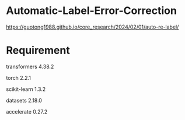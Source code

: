# Automatic-Label-Error-Correction
https://guotong1988.github.io/core_research/2024/02/01/auto-re-label/

# Requirement
transformers            4.38.2

torch                   2.2.1

scikit-learn            1.3.2

datasets                2.18.0

accelerate              0.27.2

